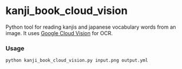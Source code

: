 # kanji_book_cloud_vision

Python tool for reading kanjis and japanese vocabulary words from an
image. It uses [Google Cloud Vision](https://googleapis.dev/python/vision/latest/index.html) for OCR.

### Usage

```
python kanji_book_cloud_vision.py input.png output.yml
```

